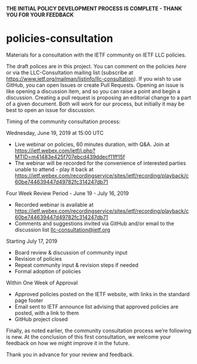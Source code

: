**THE INITIAL POLICY DEVELOPMENT PROCESS IS COMPLETE - THANK YOU FOR YOUR FEEDBACK**



# policies-consultation
Materials for a consultation with the IETF community on IETF LLC policies.

The draft polices are in this project. You can comment on the policies *here* or via the LLC-Consultation mailing list (subscribe at https://www.ietf.org/mailman/listinfo/llc-consultation). If you wish to use GitHub, you can open Issues or create Pull Requests. Opening an issue is like opening a discussion item, and so you can raise a point and begin a discussion. Creating a pull request is proposing an editorial change to a part of a given document. Both will work for our process, but initially it may be best to open an issue for discussion.



Timing of the community consultation process:

Wednesday, June 19, 2019 at 15:00 UTC
- Live webinar on policies, 60 minutes duration, with Q&A. Join at https://ietf.webex.com/ietf/j.php?MTID=m41483e425f707ebcd439ddecf11ff15f
- The webinar will be recorded for the convenience of interested parties unable to attend - play it back at https://ietf.webex.com/recordingservice/sites/ietf/recording/playback/c60be744639447d49782fc314247db71 

Four Week Review Period - June 19 - July 16, 2019
- Recorded webinar is available at https://ietf.webex.com/recordingservice/sites/ietf/recording/playback/c60be744639447d49782fc314247db71 
- Comments and suggestions invited via GitHub and/or email to the discussion list llc-consultation@ietf.org

Starting July 17, 2019
- Board review & discussion of community input
- Revision of policies
- Repeat community input & revision steps if needed
- Formal adoption of policies

Within One Week of Approval
- Approved policies posted on the IETF website, with links in the standard page footer
- Email sent to IETF announce list advising that approved policies are posted, with a link to them
- GitHub project closed

Finally, as noted earlier, the community consultation process we’re following is new. At the conclusion of this first consultation, we welcome your feedback on how we might improve it in the future. 

Thank you in advance for your review and feedback.
